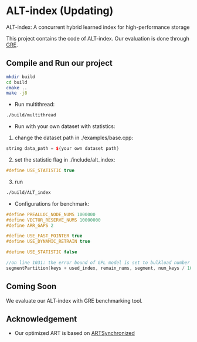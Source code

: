# ALT-index (Updating)

ALT-index: A concurrent hybrid learned index for high-performance storage

This project contains the code of ALT-index. Our evaluation is done through [GRE](https://github.com/gre4index/GRE).

## Compile and Run our project

```bash
mkdir build
cd build
cmake ..
make -j8
```

- Run multithread:

```bash
./build/multithread
```

- Run with your own dataset with statistics:

1. change the dataset path in ./examples/base.cpp:

```c++
string data_path = ${your own dataset path}
```
2. set the statistic flag in ./include/alt_index:

```c++
#define USE_STATISTIC true
```
3. run 
```bash
./build/ALT_index
```

- Configurations for benchmark:
```c++
#define PREALLOC_NODE_NUMS 1000000
#define VECTOR_RESERVE_NUMS 10000000
#define ARR_GAPS 2

#define USE_FAST_POINTER true
#define USE_DYNAMIC_RETRAIN true

#define USE_STATISTIC false   

//on line 1031: the error bound of GPL model is set to bulkload number / 1000
segmentPartition(keys + used_index, remain_nums, segment, num_keys / 1000);
```

## Coming Soon

We evaluate our ALT-index with GRE benchmarking tool.

## Acknowledgement

- Our optimized ART is based on [ARTSynchronized](https://github.com/flode/ARTSynchronized) 
